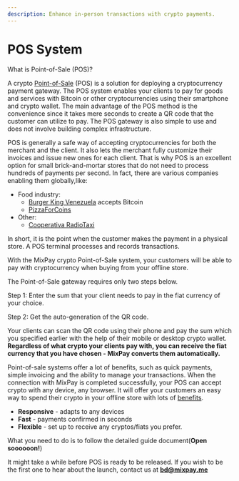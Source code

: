 ```yaml
---
description: Enhance in-person transactions with crypto payments.
---
```


# POS System

What is Point-of-Sale (POS)?

A crypto [Point-of-Sale](https://www.investopedia.com/terms/p/point-of-sale.asp) (POS) is a solution for deploying a cryptocurrency payment gateway. The POS system enables your clients to pay for goods and services with Bitcoin or other cryptocurrencies using their smartphone and crypto wallet. The main advantage of the POS method is the convenience since it takes mere seconds to create a QR code that the customer can utilize to pay. The POS gateway is also simple to use and does not involve building complex infrastructure.

POS is generally a safe way of accepting cryptocurrencies for both the merchant and the client. It also lets the merchant fully customize their invoices and issue new ones for each client. That is why POS is an excellent option for small brick-and-mortar stores that do not need to process hundreds of payments per second. In fact, there are various companies enabling them globally,like:

* Food industry:
  * [Burger King Venezuela](https://finance.yahoo.com/news/burger-king-accept-crypto-venezuela-193757581.html) accepts Bitcoin
  * [PizzaForCoins](https://pizzaforcoins.com)&#x20;
* Other:
  * [Cooperativa RadioTaxi](https://www.3570.it)&#x20;

In short, it is the point when the customer makes the payment in a physical store. A POS terminal processes and records transactions.

With the MixPay crypto Point-of-Sale system, your customers will be able to pay with cryptocurrency when buying from your offline store.

The Point-of-Sale gateway requires only two steps below.&#x20;

Step 1: Enter the sum that your client needs to pay in the fiat currency of your choice.&#x20;

Step 2: Get the auto-generation of the QR code.

Your clients can scan the QR code using their phone and pay the sum which you specified earlier with the help of their mobile or desktop crypto wallet. **Regardless of what crypto your clients pay with, you can receive the fiat currency that you have chosen - MixPay converts them automatically.**

Point-of-sale systems offer a lot of benefits, such as quick payments, simple invoicing and the ability to manage your transactions. When the connection with MixPay is completed successfully, your POS can accept crypto with any device, any browser. It will offer your customers an easy way to spend their crypto in your offline store with lots of [benefits](pos-system/mixpays-pos-benefits.md).

* **Responsive** - adapts to any devices
* **Fast** - payments confirmed in seconds
* **Flexible** - set up to receive any cryptos/fiats you prefer.

What you need to do is to follow the detailed guide document(**Open soooooon!**)

It might take a while before POS is ready to be released. If you wish to be the first one to hear about the launch, contact us at [**bd@mixpay.me**](mailto:bd@mixpay.me)